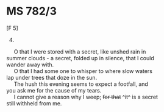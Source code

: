 # MS 782/3

[F 5]

4.
&nbsp;&nbsp;&nbsp;&nbsp;&nbsp;O that I were stored with a secret, like unshed rain in \
summer clouds - a secret, folded up in silence, that I could \
wander away with. \
&nbsp;&nbsp;&nbsp;&nbsp;&nbsp;O that I had some one to whisper to where slow waters \
lap under trees that doze in the sun. \
&nbsp;&nbsp;&nbsp;&nbsp;&nbsp;The hush this evening seems to expect a footfall, and \
you ask me for the cause of my tears. \
&nbsp;&nbsp;&nbsp;&nbsp;&nbsp;I cannot give a reason why I weep; ~~for that~~ ^it^ is a secret \
still withheld from me. 
